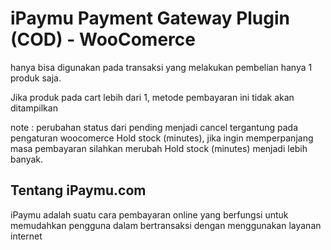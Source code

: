# iPaymu Payment Gateway Plugin (COD) - WooComerce

hanya bisa digunakan pada transaksi yang melakukan pembelian hanya 1 produk saja.

Jika produk pada cart lebih dari 1, metode pembayaran ini tidak akan ditampilkan

note : perubahan status dari pending menjadi cancel tergantung pada pengaturan woocomerce Hold stock (minutes), jika ingin memperpanjang masa pembayaran silahkan merubah Hold stock (minutes) menjadi lebih banyak.

## Tentang iPaymu.com

iPaymu adalah suatu cara pembayaran online yang berfungsi untuk memudahkan pengguna dalam bertransaksi dengan menggunakan layanan internet
